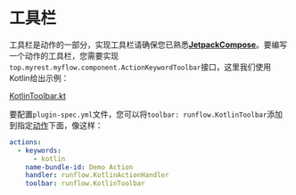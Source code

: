 # 工具栏

工具栏是动作的一部分，实现工具栏请确保您已熟悉[**JetpackCompose**](https://developer.android.com/jetpack/compose/documentation)。要编写一个动作的工具栏，您需要实现`top.myrest.myflow.component.ActionKeywordToolbar`接口，这里我们使用Kotlin给出示例：

[KotlinToolbar.kt](../../jar-plugin-guide/java-demo-plugin/src/main/kotlin/runflow/KotlinToolbar.kt ':include :type=code')

要配置`plugin-spec.yml`文件，您可以将`toolbar: runflow.KotlinToolbar`添加到指定[动作](jar-plugin-guide/action.md#kotlin)下面，像这样：

```yaml
actions:
  - keywords:
      - kotlin
    name-bundle-id: Demo Action
    handler: runflow.KotlinActionHandler
    toolbar: runflow.KotlinToolbar
```
